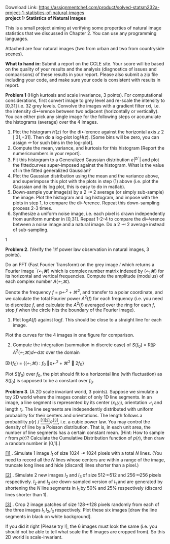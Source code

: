 Download Link: https://assignmentchef.com/product/solved-statsm232a-project-1-statistics-of-natural-images
<br>
<strong>project 1: Statistics of Natural Images</strong>

This is a small project aiming at verifying some properties of natural image statistics that we discussed in Chapter 2. You can use any programming languages.

Attached are four natural images (two from urban and two from countryside scenes).

<strong>What to hand in: </strong>Submit a report on the CCLE site. Your score will be based on the quality of your results and the analysis (diagnostics of issues and comparisons) of these results in your report. Please also submit a zip file including your code,  and make sure your code is consistent with results in report.

<strong>Problem 1 </strong>(High kurtosis and scale invariance, 3 points). For computational considerations, first convert image to grey level and re-scale the intensity to [0,31] i.e. 32 grey levels. Convolve the images with a gradient filter r<em>xI</em>, i.e. the intensity di↵erence between two adjacent (horizontally or vertically). You can either pick any single image for the following steps or accumulate the histograms (average) over the 4 images.

<ol>

 <li>Plot the histogram <em>H</em>(<em>z</em>) for the di↵erence against the horizontal axis <em>z </em>2 [ 31<em>,</em>+31]. Then do a log-plot log<em>H</em>(<em>z</em>). [Some bins will be zero, you can assign <em>&#x270f; </em>for such bins in the log-plot].</li>

 <li>Compute the mean, variance, and kurtosis for this histogram [Report the numericnumbers in your report].</li>

 <li>Fit this histogram to a Generalized Gaussian distribution <em>e</em>|<em><sup>z/ </sup></em>| and plot the fittedcurves super-imposed against the histogram. What is the value of in the fitted generalized Gaussian?</li>

 <li>Plot the Gaussian distribution using the mean and the variance above, and superimpose this plot with the plots in step (1) above (i.e. plot the Gaussian and its log plot, this is easy to do in matlab).</li>

 <li>Down-sample your image(s) by a 2 ⇥ 2 average (or simply sub-sample) the image. Plot the histogram and log histogram, and impose with the plots in step 1, to compare the di↵erence. Repeat this down-sampling process 2-3 times.</li>

 <li>Synthesize a uniform noise image, i.e. each pixel is drawn independently from auniform number in [0<em>,</em>31]. Repeat 1-2-4 to compare the di↵erence between a noise image and a natural image. Do a 2 ⇥ 2 average instead of sub-sampling.</li>

</ol>

1

<strong>Problem 2</strong>. (Verify the 1/f power law observation in natural images, 3 points).

Do an FFT (Fast Fourier Transform) on the grey image <em>I </em>which returns a Fourier image <sup>ˆ</sup>(<em>⇠,⌘</em>) which is complex number matrix indexed by (<em>⇠,⌘</em>) for its horizontal and vertical frequencies. Compute the amplitude (modulus) of each complex number <em>A</em>(<em>⇠,⌘</em>).

Denote the frequency <em>f </em>= p<em>⇠</em><sup>2 </sup>+ <em>⌘</em><sup>2</sup>, and transfer to a polar coordinate, and we calculate the total Fourier power <em>A</em><sup>2</sup>(<em>f</em>) for each frequency (i.e. you need to discretize <em>f</em>, and calculate the <em>A</em><sup>2</sup>(<em>f</em>) averaged over the ring for each <em>f</em>, stop <em>f </em>when the circle hits the boundary of the Fourier image).

<ol>

 <li>Plot log<em>A</em>(<em>f</em>) against log<em>f</em>. This should be close to a straight line for each image.</li>

</ol>

Plot the curves for the 4 images in one figure for comparison.

<ol start="2">

 <li>Compute the integration (summation in discrete case) of <em>S</em>(<em>f</em><sub>0</sub>) = R⌦ <em>A</em><sup>2</sup>(<em>⇠,⌘</em>)<em>d⇠d⌘ </em>over the domain</li>

</ol>

⌦(<em>f</em><sub>0</sub>) = {(<em>⇠,⌘</em>) : <em>f</em><sub>0 </sub>q<em>⇠</em><sup>2 </sup>+ <em>⌘</em><sup>2 </sup> 2<em>f</em><sub>0</sub>}

Plot <em>S</em>(<em>f</em><sub>0</sub>) over <em>f</em><sub>0</sub>, the plot should fit to a horizontal line (with fluctuation) as <em>S</em>(<em>f</em><sub>0</sub>) is supposed to be a constant over <em>f</em><sub>0</sub>.

<strong>Problem 3</strong>. (A 2D scale invariant world, 3 points). Suppose we simulate a toy 2D world where the images consist of only 1D line segments. In an image, a line segment is represented by its center (<em>x<sub>i</sub>,y<sub>i</sub></em>), orientation <em>✓<sub>i </sub></em>and length <em>r<sub>i</sub></em>. The line segments are independently distributed with uniform probability for their centers and orientations. The length follows a probability <em>p</em>(<em>r</em>) / <a href="#_ftn1" name="_ftnref1"><sup>[1]</sup></a><a href="#_ftn2" name="_ftnref2"><sup>[2]</sup></a><em>/r</em><a href="#_ftn3" name="_ftnref3"><sup>[3]</sup></a>, i.e. a cubic power law. You may control the density of line by a Poisson distribution. That is, in each unit area, the number of line segments has a certain constant mean. [Hint: How to sample <em>r </em>from <em>p</em>(<em>r</em>)? Calculate the Cumulative Distribution function of <em>p</em>(<em>r</em>), then draw a random number in [0,1].]

<a href="#_ftnref1" name="_ftn1">[1]</a> . Simulate 1 image <em>I</em><sub>1 </sub>of size 1024 ⇥ 1024 pixels with a total <em>N </em>lines. (You need to record all the <em>N </em>lines whose centers are within a range of the image, truncate long lines and hide (discard) lines shorter than a pixel.)

<a href="#_ftnref2" name="_ftn2">[2]</a> . Simulate 2 new images <em>I</em><sub>2 </sub>and <em>I</em><sub>3 </sub>of size 512⇥512 and 256⇥256 pixels respectively. <em>I</em><sub>2 </sub>and <em>I</em><sub>3 </sub>are down-sampled version of <em>I</em><sub>1 </sub>and are generated by shortening the <em>N </em>line segments in <em>I</em><sub>1 </sub>by 50% and 25% respectively (discard lines shorter than 1).

<a href="#_ftnref3" name="_ftn3">[3]</a> . Crop 2 image patches of size 128⇥128 pixels randomly from each of the three images <em>I</em><sub>1</sub><em>,I</em><sub>2</sub><em>,I</em><sub>3 </sub>respectively. Plot these six images [draw the line segments in black on white background].

If you did it right [Please try !], the 6 images must look the same (i.e. you should not be able to tell what scale the 6 images are cropped from). So this 2D world is scale-invariant.